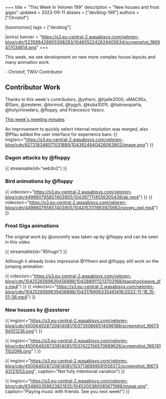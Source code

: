 +++
title = "This Week In Veloren 199"
description = "New houses and frost gigas"
updated = 2023-09-11
aliases = ["devblog-199"]
authors = ["Christof"]

[taxonomies]
tags = ["devblog"]

[extra]
banner = "https://s3.eu-central-2.wasabisys.com/veloren-blog/cdn/523568428905398283/1046552242624405634/screenshot_1669417034614.png"
+++

This week, we see development on new more complex house layouts and many animation work.

\- Christof, TWiV Contributor

## Contributor Work

Thanks to this week's contributors, @ythern, @hjalle2000, xMAC95x, @Sam, @zesterer, @tormod, @tygyh, @kuba1001t, @halosesparta, @holychowders, @floppy, and Francesco Vasco.

[This week's meeting minutes](https://hackmd.io/@veloren/ByM-wy_Ui)

An improvement to quickly select internal resolution was merged,
also @Pfau added the user interface for experience bars:
{{ img(src="https://s3.eu-central-2.wasabisys.com/veloren-blog/cdn/827218346071031889/1043924940426063902/image.png") }}

### Dagon attacks by @floppy

{{ streamable(id="eeb3n2") }}

### Bird animations by @floppy

{{ video(src="https://s3.eu-central-2.wasabisys.com/veloren-blog/cdn/449660795857403905/1043977114556305438/ab.mp4") }}
{{ video(src="https://s3.eu-central-2.wasabisys.com/veloren-blog/cdn/449660795857403905/1044153111993925682/snowy_owl.mp4") }}

### Frost Giga animations

The original work by @uncomfy was taken up by @floppy and can be seen in this video

{{ streamable(id="85hugn") }}

Although it already looks impressive @Ythern and @floppy still work on the jumping animation:

{{ video(src="https://s3.eu-central-2.wasabisys.com/veloren-blog/cdn/1042526569639456888/1042889111213703168/leapshockwave_sfx.mp4") }}
{{ video(src="https://s3.eu-central-2.wasabisys.com/veloren-blog/cdn/1042526569639456888/1043176906335461416/2022-11-18_15-51-36.mp4") }}

### New houses by @zesterer

{{ img(src="https://s3.eu-central-2.wasabisys.com/veloren-blog/cdn/450064928720814081/1037350866514096188/screenshot_1667394101236.png") }}

{{ img(src="https://s3.eu-central-2.wasabisys.com/veloren-blog/cdn/450064928720814081/1037422156570689626/screenshot_1667411102096.png" ) }}

{{ img(src="https://s3.eu-central-2.wasabisys.com/veloren-blog/cdn/450064928720814081/1037136999091556372/screenshot_1667343121053.png", caption="Not fully intentional variation") }}

{{
  img(src="https://s3.eu-central-2.wasabisys.com/veloren-blog/cdn/634860358623821835/1045200360085671986/image.png",
  caption="Playing music with friends. See you next week!")
}}
